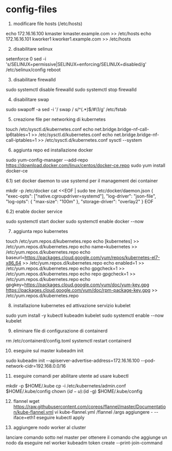 ﻿# config-files
1) modificare file hosts (/etc/hosts)

echo 172.16.16.100 kmaster kmaster.example.com >> /etc/hosts
echo 172.16.16.101 kworker1 kworker1.example.com >> /etc/hosts

2) disabilitare selinux

setenforce 0
sed -i 's/SELINUX=permissive\|SELINUX=enforcing/SELINUX=disabled/g' /etc/selinux/config
reboot


3) disabilitare firewalld

sudo systemctl disable firewalld
sudo systemctl stop firewalld

4) disabilitare swap

sudo swapoff -a
sed -i '/ swap / s/^\(.*\)$/#\1/g' /etc/fstab

5) creazione file per networking di kubernetes

touch /etc/sysctl.d/kubernetes.conf
echo net.bridge.bridge-nf-call-ip6tables=1 >> /etc/sysctl.d/kubernetes.conf
echo net.bridge.bridge-nf-call-iptables=1 >> /etc/sysctl.d/kubernetes.conf
sysctl --system

6) aggiunta repo ed installazione docker

sudo yum-config-manager --add-repo https://download.docker.com/linux/centos/docker-ce.repo
sudo yum install docker-ce

6.1) set docker daemon to use systemd per il management dei container

mkdir -p /etc/docker
cat <<EOF | sudo tee /etc/docker/daemon.json
{
  "exec-opts": ["native.cgroupdriver=systemd"],
  "log-driver": "json-file",
  "log-opts": {
    "max-size": "100m"
  },
  "storage-driver": "overlay2"
}
EOF

6.2) enable docker service

sudo systemctl start docker
sudo systemctl enable docker --now

7) aggiunta repo kubernetes

touch /etc/yum.repos.d/kubernetes.repo
echo [kubernetes] >> /etc/yum.repos.d/kubernetes.repo
echo name=kubernetes >> /etc/yum.repos.d/kubernetes.repo
echo baseurl=https://packages.cloud.google.com/yum/repos/kubernetes-el7-x86_64 >> /etc/yum.repos.d/kubernetes.repo
echo enabled=1 >> /etc/yum.repos.d/kubernetes.repo
echo gpgcheck=1 >> /etc/yum.repos.d/kubernetes.repo
echo repo gpgcheck=1 >> /etc/yum.repos.d/kubernetes.repo
echo gpgkey=https://packages.cloud.google.com/yum/doc/yum-key.gpg https://packages.cloud.google.com/yum/doc/rpm-package-key.gpg >> /etc/yum.repos.d/kubernetes.repo

8) installazione kubernetes ed attivazione servizio kubelet

sudo yum install -y kubectl kubeadm kubelet
sudo systemctl enable --now kubelet

9) eliminare file di configurazione di containerd

rm /etc/containerd/config.toml
systemctl restart containerd

10) eseguire sul master kubeadm init

sudo kubeadm init --apiserver-advertise-address=172.16.16.100 --pod-network-cidr=192.168.0.0/16

11) eseguire comandi per abilitare utente ad usare kubectl

mkdir -p $HOME/.kube
cp -i /etc/kubernetes/admin.conf $HOME/.kube/config
chown $(id -u):$(id -g) $HOME/.kube/config

12) flannel
wget https://raw.githubusercontent.com/coreos/flannel/master/Documentation/kube-flannel.yml
vi kube-flannel.yml
/flannel
/args
aggiungere - --iface=eth1
eseguire kubectl apply

13) aggiungere nodo worker al cluster

lanciare comando sotto nel master per ottenere il comando che aggiunge un nodo da eseguire nel worker
kubeadm token create --print-join-command
